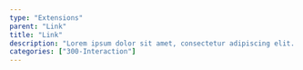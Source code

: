 ```yaml
---
type: "Extensions"
parent: "Link"
title: "Link"
description: "Lorem ipsum dolor sit amet, consectetur adipiscing elit. Nunc tempus laoreet leo sit amet iaculis."
categories: ["300-Interaction"]
---
```

